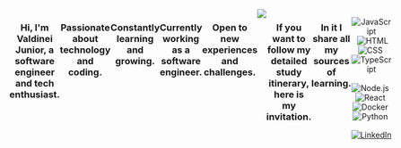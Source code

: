 <div align="center" style="display: flex">
  <div>
    <img
     width="100%"
     height="auto"
     src="https://github.com/ValdineiJunior/ValdineiJunior/blob/main/banner.png"
    />
  </div>

<br>

### Hi, I'm Valdinei Junior, a software engineer and tech enthusiast.

### Passionate about technology and coding.
### Constantly learning and growing.
### Currently working as a software engineer.
### Open to new experiences and challenges.

<br>
  
  ---
  
  <a href="https://github.com/ValdineiJunior/roteiro-de-estudos">
    <img
      src="https://i.pinimg.com/originals/aa/8d/b8/aa8db84d910ae83e8d1e90fdd2e49c96.png"
    />
  </a>

 <br>

### If you want to follow my detailed study itinerary, here is my invitation.

### In it I share all my sources of learning.

<br>
  
  ---
 
  <div>
  
  ![JavaScript](https://img.shields.io/badge/-JavaScript-05122A?style=flat&logo=javascript)&nbsp;
  ![HTML](https://img.shields.io/badge/-HTML-05122A?style=flat&logo=HTML5)&nbsp;
  ![CSS](https://img.shields.io/badge/-CSS-05122A?style=flat&logo=CSS3&logoColor=1572B6)&nbsp;
  ![TypeScript](https://img.shields.io/badge/-TypeScript-05122A?style=flat&logo=TypeScript)&nbsp;
  ![Node.js](https://img.shields.io/badge/-Node.js-05122A?style=flat&logo=Node.js)&nbsp;
  ![React](https://img.shields.io/badge/-React-05122A?style=flat&logo=React)&nbsp;
  ![Docker](https://img.shields.io/badge/-Docker-05122A?style=flat&logo=Docker)&nbsp;
  ![Python](https://img.shields.io/badge/-Python-05122A?style=flat&logo=Python)&nbsp;
  
  <p>
    <a
      href="https://www.linkedin.com/in/valdinei-junior-009634230/"
      target="_blank"
    >
      <img
        align="center"
        src="https://img.shields.io/badge/-ValdineiJunior-05122A?style=flat&logo=linkedin"
        alt="LinkedIn"
      />
    </a>
  </p>
</div>
</div>
 
